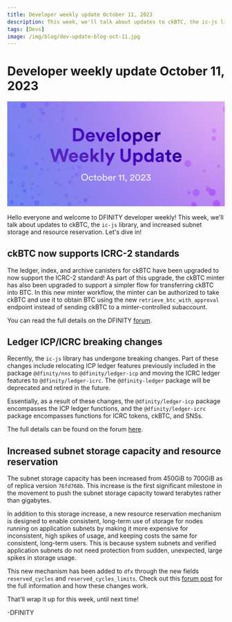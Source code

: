 ```yaml
---
title: Developer weekly update October 11, 2023
description: This week, we'll talk about updates to ckBTC, the ic-js library, and increased subnet storage and resource reservation.
tags: [Devs]
image: /img/blog/dev-update-blog-oct-11.jpg
---
```


# Developer weekly update October 11, 2023

![October 11 2023](../../static/img/blog/dev-update-blog-oct-11.jpg)

Hello everyone and welcome to DFINITY developer weekly! This week, we'll talk about updates to ckBTC, the `ic-js` library, and increased subnet storage and resource reservation. Let's dive in! 

## ckBTC now supports ICRC-2 standards 

The ledger, index, and archive canisters for ckBTC have been upgraded to now support the ICRC-2 standard! As part of this upgrade, the ckBTC minter has also been upgraded to support a simpler flow for transferring ckBTC into BTC. In this new minter workflow, the minter can be authorized to take ckBTC and use it to obtain BTC using the new `retrieve_btc_with_approval` endpoint instead of sending ckBTC to a minter-controlled subaccount.

You can read the full details on the DFINITY [forum](https://forum.dfinity.org/t/ckbtc-a-canister-issued-bitcoin-twin-token-on-the-ic-1-1-backed-by-btc/17606/166).


## Ledger ICP/ICRC breaking changes 

Recently, the `ic-js` library has undergone breaking changes. Part of these changes include relocating ICP ledger features previously included in the package `@dfinity/nns` to `@dfinity/ledger-icp` and moving the ICRC ledger features to `@dfinity/ledger-icrc`. The `@dfinity-ledger` package will be deprecated and retired in the future.

Essentially, as a result of these changes, the `@dfinity/ledger-icp` package encompasses the ICP ledger functions, and the `@dfinity/ledger-icrc` package encompasses functions for ICRC tokens, ckBTC, and SNSs.  

The full details can be found on the forum [here](https://forum.dfinity.org/t/breaking-changes-in-ledger-icrc-icp-javascript-libraries/23465?utm_source=weekininternetcomputer.beehiiv.com&utm_medium=referral&utm_campaign=week-in-internet-computer-icp-news-oct-7-2023).


## Increased subnet storage capacity and resource reservation 

The subnet storage capacity has been increased from 450GiB to 700GiB as of replica version `76fd768b`. This increase is the first significant milestone in the movement to push the subnet storage capacity toward terabytes rather than gigabytes. 

In addition to this storage increase, a new resource reservation mechanism is designed to enable consistent, long-term use of storage for nodes running on application subnets by making it more expensive for inconsistent, high spikes of usage, and keeping costs the same for consistent, long-term users. This is because system subnets and verified application subnets do not need protection from sudden, unexpected, large spikes in storage usage.

This new mechanism has been added to `dfx` through the new fields `reserved_cycles` and `reserved_cycles_limits`. Check out this [forum post](https://forum.dfinity.org/t/increasing-subnet-storage-capacity-and-introducing-resource-reservation-mechanism/23447) for the full information and how these changes work. 

That'll wrap it up for this week, until next time!

-DFINITY